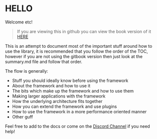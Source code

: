 # HELLO

Welcome etc!

> If you are viewing this in github you can view the book version of it [HERE](https://ecsrx.gitbook.io/systemsrx/v/main/)

This is an attempt to document most of the important stuff around how to use the library, it is recommended that you follow the order of the TOC, however if you are not using the gitbook version then just look at the summary.md file and follow that order.

The flow is generally:

- Stuff you should ideally know before using the framework
- About the framework and how to use it
- The bits which make up the framework and how to use them
- Making larger applications with the framework
- How the underlying architecture fits together
- How you can extend the framework and use plugins
- How to use the framework in a more performance oriented manner
- Other guff

Feel free to add to the docs or come on the [Discord Channel](https://discord.gg/bS2rnGz) if you need help!

